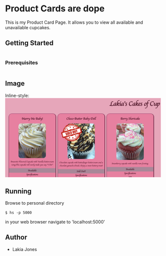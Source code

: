 # Product Cards are dope

This is my Product Card Page. It allows you to view all available and unavailable cupcakes. 

## Getting Started
```$ git clone ---
```

### Prerequisites
```$ npm install -g http-server
```
## Image
Inline-style: 
![alt text](https://github.com/Lakiajo/Product-Cards/blob/master/Images/Screen%20Shot%202019-03-16%20at%2011.38.26%20AM.png?raw=true "Screen Grab")

## Running
Browse to personal directory
```
$ hs -p 5000
```
in your web browser navigate to 'localhost:5000'

## Author
- Lakia Jones